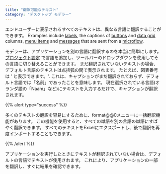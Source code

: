 ```yaml
---
title: "翻訳可能なテキスト"
category: "デスクトップ モデラー"
---
```



エンドユーザーに表示されるすべてのテキストは、異なる言語に翻訳することができます。 Examples include [labels](label), the captions of [buttons](button-widgets) and [data grid](data-grid) columns, [menu items](menu-item) and [messages](show-message) that are sent from a [microflow](microflows).

モデラーは、アプリケーションを別の言語に翻訳するのを本当に簡単にします。 [プロジェクト設定](project-settings) で言語を追加し、ツールバーのドロップダウンを使用してその言語に切り替えることができます。 まだ翻訳されていないテキストの場合、デフォルト言語のテキストは点括弧の間で表示されます。 たとえば、図表番号は ' と表示できます。<Name>'. これは、キャプションがまだ翻訳されておらず、デフォルト言語では「名前」であったことを意味します。 現在選択されている言語(オランダ語の「Naam」など)にテキストを入力するだけで、キャプションが翻訳されます。

{{% alert type="success" %}}

多くのテキストの翻訳を容易にするために、format@@0メニューに一括翻訳機能があります。 この機能を使用すると、すべての単語を別の言語の単語にすばやく翻訳できます。 すべてのテキストをExcelにエクスポートし、後で翻訳を再度インポートすることもできます。

{{% /alert %}}

アプリケーションを実行したときにテキストが翻訳されていない場合は、デフォルトの言語でテキストが使用されます。 これにより、アプリケーションの一部を翻訳し、すぐに結果を確認できます。
